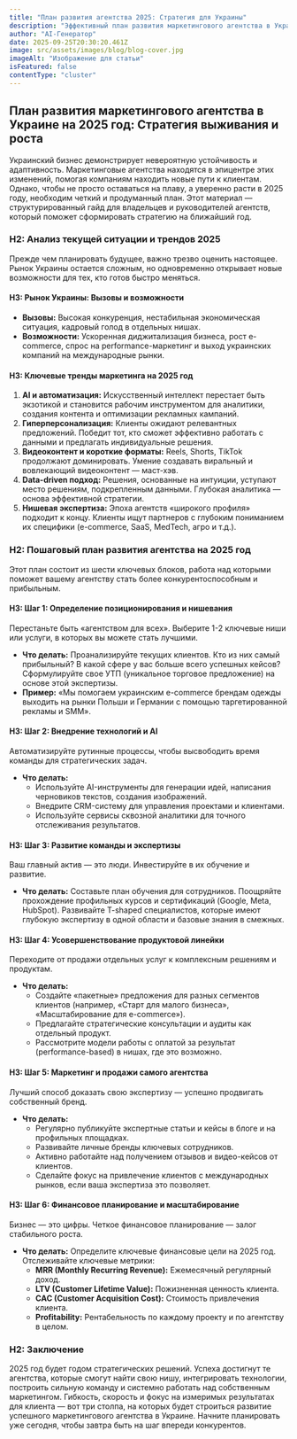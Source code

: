 ```yaml
---
title: "План развития агентства 2025: Стратегия для Украины"
description: "Эффективный план развития маркетингового агентства в Украине на 2025 год. От нишевания и внедрения AI до масштабирования и выхода на новые рынки."
author: "AI-Генератор"
date: 2025-09-25T20:30:20.461Z
image: src/assets/images/blog/blog-cover.jpg
imageAlt: "Изображение для статьи"
isFeatured: false
contentType: "cluster"
---
```


## План развития маркетингового агентства в Украине на 2025 год: Стратегия выживания и роста

Украинский бизнес демонстрирует невероятную устойчивость и адаптивность. Маркетинговые агентства находятся в эпицентре этих изменений, помогая компаниям находить новые пути к клиентам. Однако, чтобы не просто оставаться на плаву, а уверенно расти в 2025 году, необходим четкий и продуманный план. Этот материал — структурированный гайд для владельцев и руководителей агентств, который поможет сформировать стратегию на ближайший год.

### H2: Анализ текущей ситуации и трендов 2025

Прежде чем планировать будущее, важно трезво оценить настоящее. Рынок Украины остается сложным, но одновременно открывает новые возможности для тех, кто готов быстро меняться.

#### H3: Рынок Украины: Вызовы и возможности

*   **Вызовы:** Высокая конкуренция, нестабильная экономическая ситуация, кадровый голод в отдельных нишах.
*   **Возможности:** Ускоренная диджитализация бизнеса, рост e-commerce, спрос на performance-маркетинг и выход украинских компаний на международные рынки.

#### H3: Ключевые тренды маркетинга на 2025 год

1.  **AI и автоматизация:** Искусственный интеллект перестает быть экзотикой и становится рабочим инструментом для аналитики, создания контента и оптимизации рекламных кампаний.
2.  **Гиперперсонализация:** Клиенты ожидают релевантных предложений. Победит тот, кто сможет эффективно работать с данными и предлагать индивидуальные решения.
3.  **Видеоконтент и короткие форматы:** Reels, Shorts, TikTok продолжают доминировать. Умение создавать виральный и вовлекающий видеоконтент — маст-хэв.
4.  **Data-driven подход:** Решения, основанные на интуиции, уступают место решениям, подкрепленным данными. Глубокая аналитика — основа эффективной стратегии.
5.  **Нишевая экспертиза:** Эпоха агентств «широкого профиля» подходит к концу. Клиенты ищут партнеров с глубоким пониманием их специфики (e-commerce, SaaS, MedTech, агро и т.д.).

### H2: Пошаговый план развития агентства на 2025 год

Этот план состоит из шести ключевых блоков, работа над которыми поможет вашему агентству стать более конкурентоспособным и прибыльным.

#### H3: Шаг 1: Определение позиционирования и нишевания

Перестаньте быть «агентством для всех». Выберите 1-2 ключевые ниши или услуги, в которых вы можете стать лучшими.

*   **Что делать:** Проанализируйте текущих клиентов. Кто из них самый прибыльный? В какой сфере у вас больше всего успешных кейсов? Сформулируйте свое УТП (уникальное торговое предложение) на основе этой экспертизы. 
*   **Пример:** «Мы помогаем украинским e-commerce брендам одежды выходить на рынки Польши и Германии с помощью таргетированной рекламы и SMM».

#### H3: Шаг 2: Внедрение технологий и AI

Автоматизируйте рутинные процессы, чтобы высвободить время команды для стратегических задач. 

*   **Что делать:**
    *   Используйте AI-инструменты для генерации идей, написания черновиков текстов, создания изображений.
    *   Внедрите CRM-систему для управления проектами и клиентами.
    *   Используйте сервисы сквозной аналитики для точного отслеживания результатов.

#### H3: Шаг 3: Развитие команды и экспертизы

Ваш главный актив — это люди. Инвестируйте в их обучение и развитие.

*   **Что делать:** Составьте план обучения для сотрудников. Поощряйте прохождение профильных курсов и сертификаций (Google, Meta, HubSpot). Развивайте T-shaped специалистов, которые имеют глубокую экспертизу в одной области и базовые знания в смежных.

#### H3: Шаг 4: Усовершенствование продуктовой линейки

Переходите от продажи отдельных услуг к комплексным решениям и продуктам.

*   **Что делать:**
    *   Создайте «пакетные» предложения для разных сегментов клиентов (например, «Старт для малого бизнеса», «Масштабирование для e-commerce»).
    *   Предлагайте стратегические консультации и аудиты как отдельный продукт.
    *   Рассмотрите модели работы с оплатой за результат (performance-based) в нишах, где это возможно.

#### H3: Шаг 5: Маркетинг и продажи самого агентства

Лучший способ доказать свою экспертизу — успешно продвигать собственный бренд.

*   **Что делать:**
    *   Регулярно публикуйте экспертные статьи и кейсы в блоге и на профильных площадках.
    *   Развивайте личные бренды ключевых сотрудников.
    *   Активно работайте над получением отзывов и видео-кейсов от клиентов.
    *   Сделайте фокус на привлечение клиентов с международных рынков, если ваша экспертиза это позволяет.

#### H3: Шаг 6: Финансовое планирование и масштабирование

Бизнес — это цифры. Четкое финансовое планирование — залог стабильного роста.

*   **Что делать:** Определите ключевые финансовые цели на 2025 год. Отслеживайте ключевые метрики:
    *   **MRR (Monthly Recurring Revenue):** Ежемесячный регулярный доход.
    *   **LTV (Customer Lifetime Value):** Пожизненная ценность клиента.
    *   **CAC (Customer Acquisition Cost):** Стоимость привлечения клиента.
    *   **Profitability:** Рентабельность по каждому проекту и по агентству в целом.

### H2: Заключение

2025 год будет годом стратегических решений. Успеха достигнут те агентства, которые смогут найти свою нишу, интегрировать технологии, построить сильную команду и системно работать над собственным маркетингом. Гибкость, скорость и фокус на измеримых результатах для клиента — вот три столпа, на которых будет строиться развитие успешного маркетингового агентства в Украине. Начните планировать уже сегодня, чтобы завтра быть на шаг впереди конкурентов.
